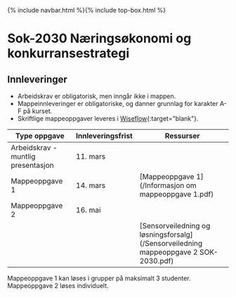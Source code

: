 {% include navbar.html %}{% include top-box.html %}
# Sok-2030 Næringsøkonomi og konkurransestrategi   

## Innleveringer 

- Arbeidskrav er obligatorisk, men inngår ikke i mappen.
- Mappeinnleveringer er obligatoriske, og danner grunnlag for karakter A-F på kurset.
- Skriftlige mappeoppgaver leveres i [Wiseflow](https://europe.wiseflow.net/participant/){:target="blank"}. 


| Type oppgave                       | Innleveringsfrist | Ressurser |
|------------------------------------|-------------------|-----------|
|Arbeidskrav - muntlig presentasjon   | 11. mars   |   |
|Mappeoppgave 1                      | 14. mars          |[Mappeoppgave 1](/Informasjon om mappeoppgave 1.pdf)    |
|Mappeoppgave 2                      | 16. mai  |    |[Mappeoppgave 2](/Mappeoppgave II - 2024.pdf)
|   |   |[Sensorveiledning og løsningsforsalg](/Sensorveiledning mappeoppgave 2  SOK-2030.pdf)

Mappeoppgave 1 kan løses i grupper på maksimalt 3 studenter. Mappeoppgave 2 løses individuelt.
